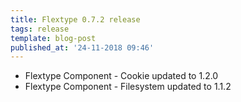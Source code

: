 ```yaml
---
title: Flextype 0.7.2 release
tags: release
template: blog-post
published_at: '24-11-2018 09:46'
---
```


* Flextype Component - Cookie updated to 1.2.0
* Flextype Component - Filesystem updated to 1.1.2
